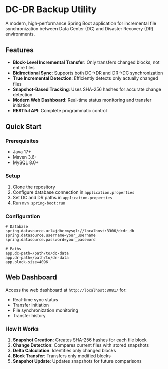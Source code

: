 # DC-DR Backup Utility

A modern, high-performance Spring Boot application for incremental file synchronization between Data Center (DC) and Disaster Recovery (DR) environments.

## Features

- **Block-Level Incremental Transfer**: Only transfers changed blocks, not entire files
- **Bidirectional Sync**: Supports both DC→DR and DR→DC synchronization
- **True Incremental Detection**: Efficiently detects only actually changed files
- **Snapshot-Based Tracking**: Uses SHA-256 hashes for accurate change detection
- **Modern Web Dashboard**: Real-time status monitoring and transfer initiation
- **RESTful API**: Complete programmatic control

## Quick Start

### Prerequisites

- Java 17+
- Maven 3.6+
- MySQL 8.0+

### Setup

1. Clone the repository
2. Configure database connection in `application.properties`
3. Set DC and DR paths in `application.properties`
4. Run `mvn spring-boot:run`

### Configuration

```properties
# Database
spring.datasource.url=jdbc:mysql://localhost:3306/dcdr_db
spring.datasource.username=your_username
spring.datasource.password=your_password

# Paths
app.dc-path=/path/to/dc-data
app.dr-path=/path/to/dr-data
app.block-size=4096

```

## Web Dashboard

Access the web dashboard at `http://localhost:8081/` for:

- Real-time sync status
- Transfer initiation
- File synchronization monitoring
- Transfer history

### How It Works

1. **Snapshot Creation**: Creates SHA-256 hashes for each file block
2. **Change Detection**: Compares current files with stored snapshots
3. **Delta Calculation**: Identifies only changed blocks
4. **Block Transfer**: Transfers only modified blocks
5. **Snapshot Update**: Updates snapshots for future comparisons





